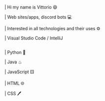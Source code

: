 |   Hi my name is Vittorio 😄



|   Web sites/apps, discord bots 💻



|   Interested in all technologies and their uses ⚙



|   Visual Studio Code / IntelliJ

##

|   Python 🐍

|   Java ♨

|   JavaScript 🟨

|   HTML 🌐

|   CSS 🖊️
